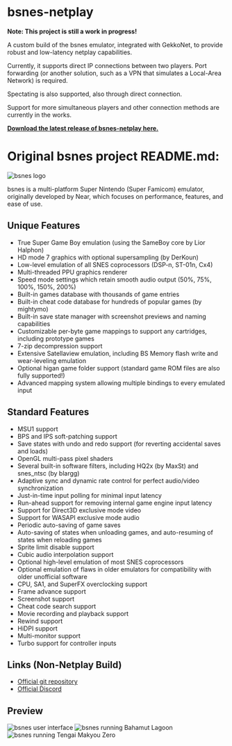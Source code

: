 bsnes-netplay
=====
**Note: This project is still a work in progress!**

A custom build of the bsnes emulator, integrated with GekkoNet, to provide
robust and low-latency netplay capabilities.

Currently, it supports direct IP connections between two players. Port
forwarding (or another solution, such as a VPN that simulates a Local-Area
Network) is required.

Spectating is also supported, also through direct connection.

Support for more simultaneous players and other connection methods are currently
in the works.

[**Download the latest release of bsnes-netplay here.**](https://github.com/HeatXD/bsnes-netplay/releases)

# Original bsnes project README.md:

![bsnes logo](bsnes/target-bsnes/resource/logo.png)

bsnes is a multi-platform Super Nintendo (Super Famicom) emulator, originally
developed by Near, which focuses on performance,
features, and ease of use.

Unique Features
---------------

  - True Super Game Boy emulation (using the SameBoy core by Lior Halphon)
  - HD mode 7 graphics with optional supersampling (by DerKoun)
  - Low-level emulation of all SNES coprocessors (DSP-n, ST-01n, Cx4)
  - Multi-threaded PPU graphics renderer
  - Speed mode settings which retain smooth audio output (50%, 75%, 100%, 150%, 200%)
  - Built-in games database with thousands of game entries
  - Built-in cheat code database for hundreds of popular games (by mightymo)
  - Built-in save state manager with screenshot previews and naming capabilities
  - Customizable per-byte game mappings to support any cartridges, including prototype games
  - 7-zip decompression support
  - Extensive Satellaview emulation, including BS Memory flash write and wear-leveling emulation
  - Optional higan game folder support (standard game ROM files are also fully supported!)
  - Advanced mapping system allowing multiple bindings to every emulated input

Standard Features
-----------------

  - MSU1 support
  - BPS and IPS soft-patching support
  - Save states with undo and redo support (for reverting accidental saves and loads)
  - OpenGL multi-pass pixel shaders
  - Several built-in software filters, including HQ2x (by MaxSt) and snes_ntsc (by blargg)
  - Adaptive sync and dynamic rate control for perfect audio/video synchronization
  - Just-in-time input polling for minimal input latency
  - Run-ahead support for removing internal game engine input latency
  - Support for Direct3D exclusive mode video
  - Support for WASAPI exclusive mode audio
  - Periodic auto-saving of game saves
  - Auto-saving of states when unloading games, and auto-resuming of states when reloading games
  - Sprite limit disable support
  - Cubic audio interpolation support
  - Optional high-level emulation of most SNES coprocessors
  - Optional emulation of flaws in older emulators for compatibility with older unofficial software
  - CPU, SA1, and SuperFX overclocking support
  - Frame advance support
  - Screenshot support
  - Cheat code search support
  - Movie recording and playback support
  - Rewind support
  - HiDPI support
  - Multi-monitor support
  - Turbo support for controller inputs

Links (Non-Netplay Build)
-----

  - [Official git repository](https://github.com/bsnes-emu/bsnes)
  - [Official Discord](https://discord.gg/B27hf27ZVf)

<!-- Dummied out to avoid confusion: -->
<!-- Nightly Builds -->
<!-- -------------- -->
<!---->
<!--   - [Windows](https://github.com/bsnes-emu/bsnes/releases/download/nightly/bsnes-windows.zip) -->
<!--   - [macOS](https://github.com/bsnes-emu/bsnes/releases/download/nightly/bsnes-macos.zip) -->
<!--   - [Linux](https://github.com/bsnes-emu/bsnes/releases/download/nightly/bsnes-ubuntu.zip) -->
<!--   - [FreeBSD](https://api.cirrus-ci.com/v1/artifact/github/bsnes-emu/bsnes/freebsd-x86_64-binaries/bsnes-nightly/bsnes-nightly.zip) -->

Preview
-------

![bsnes user interface](.assets/user-interface.png)
![bsnes running Bahamut Lagoon](.assets/bahamut-lagoon.png)
![bsnes running Tengai Makyou Zero](.assets/tengai-makyou-zero.png)
